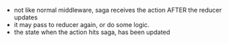 - not like normal middleware, saga receives the action AFTER the reducer updates
- it may pass to reducer again, or do some logic.
- the state when the action hits saga, has been updated
